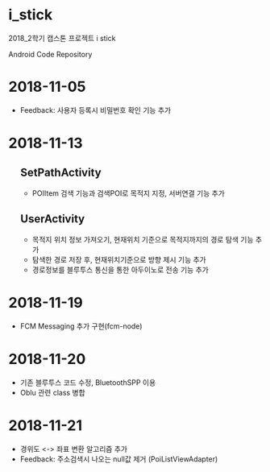 # i_stick
2018_2학기 캡스톤 프로젝트 i stick

Android Code Repository

<h1>2018-11-05</h1>
<ul>
  <li>Feedback: 사용자 등록시 비밀번호 확인 기능 추가</li>
</ul>

<h1>2018-11-13</h1>
<ul>
  <h2>SetPathActivity</h2>
  <ul>
    <li>POIItem 검색 기능과 검색POI로 목적지 지정, 서버연결 기능 추가</li>
  </ul>
  <h2>UserActivity</h2>
  <ul>
    <li>목적지 위치 정보 가져오기, 현재위치 기준으로 목적지까지의 경로 탐색 기능 추가</li>
    <li>탐색한 경로 저장 후, 현재위치기준으로 방향 제시 기능 추가</li>
    <li>경로정보를 블루투스 통신을 통한 아두이노로 전송 기능 추가</li>
  </ul>
</ul>

<h1>2018-11-19</h1>
<ul>
  <li>FCM Messaging 추가 구현(fcm-node)</li>
</ul>

<h1>2018-11-20</h1>
<ul>
  <li>기존 블루투스 코드 수정, BluetoothSPP 이용</li>
  <li>Oblu 관련 class 병합</li>
</ul>

<h1>2018-11-21</h1>
<ul>
  <li>경위도 <-> 좌표 변환 알고리즘 추가</li>
  <li>Feedback: 주소검색시 나오는 null값 제거 (PoiListViewAdapter)</li>
</ul>
